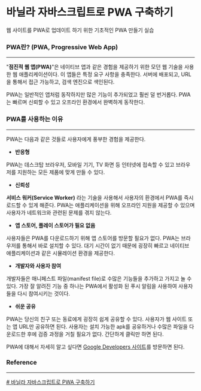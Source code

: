 # 바닐라 자바스크립트로 PWA 구축하기

웹 사이트를 PWA로 업데이트 하기 위한 기초적인 PWA 만들기 실습  

### PWA란? (PWA, Progressive Web App)

---

"**점진적 웹 앱(PWA)**"은 네이티브 앱과 같은 경험을 제공하기 위한 모던 웹 기술을 사용한 웹 애플리케이션이다. 이 앱들은 특정 요구 사항을 충족한다. 서버에 배포되고, URL을 통해서 접근 가능하고, 검색 엔진으로 색인된다.

PWA는 일반적인 앱처럼 동작하지만 많은 기능이 추가되었고 훨씬 덜 번거롭다. PWA는 빠르며 신뢰할 수 있고 오프라인 환경에서 완벽하게 동작한다.

### PWA를 사용하는 이유

---

PWA는 다음과 같은 것들로 사용자에게 풍부한 경험을 제공한다.

-   **반응형**

PWA는 데스크탑 브라우저, 모바일 기기, TV 화면 등 인터넷에 접속할 수 있고 브라우저를 지원하는 모든 제품에 맞게 만들 수 있다.

-   **신뢰성**

**서비스 워커(Service Worker)**  라는 기술을 사용해서 사용자의 환경에서 PWA를 즉시 로드할 수 있게 해준다. PWA는 애플리케이션을 위해 오프라인 지원을 제공할 수 있으며 사용자가 네트워크와 관련된 문제를 겪지 않는다.

-   **앱 스토어, 플레이 스토어가 필요 없음**

사용자들은 PWA를 다운로드하기 위해 앱 스토어를 방문할 필요가 없다. PWA는 브라우저를 통해서 바로 설치할 수 있다. 대기 시간이 없기 때문에 굉장히 빠르고 네이티브 애플리케이션과 같은 시뮬레이션 환경을 제공한다.

-   **개발자와 사용자 참여**

개발자들은 매니페스트 파일(manifest file)로 수많은 기능들을 추가하고 가지고 놀 수 있다. 가장 잘 알려진 기능 중 하나는 PWA에서 활성화 된 푸시 알림을 사용하여 사용자들을 다시 참여시키는 것이다.

-   **쉬운 공유**

PWA는 당신의 친구 또는 동료에게 굉장히 쉽게 공유할 수 있다. 사용자가 웹 사이트 또는 앱 URL만 공유하면 된다. 사용자는 설치 가능한 apk를 공유하거나 수많은 파일을 다운로드한 후에 검증 과정을 거칠 필요가 없다. 간단하게 클릭만 하면 된다.

PWA에 대해서 자세히 알고 싶다면  [Google Developers 사이트](https://developers.google.com/web/progressive-web-apps/)를 방문하면 된다.

### Reference

---

[# 바닐라 자바스크립트로 PWA 구축하기](https://ui.toast.com/weekly-pick/ko_20191007)